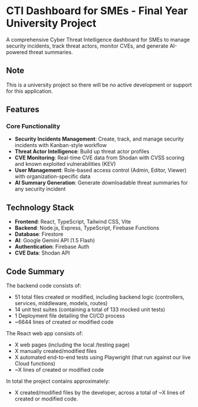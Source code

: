 # CTI Dashboard for SMEs - Final Year University Project

A comprehensive Cyber Threat Intelligence dashboard for SMEs to manage security incidents, track threat actors, monitor CVEs, and generate AI-powered threat summaries.

## Note

This is a university project so there will be no active development or support for this application.

## Features

### Core Functionality
- **Security Incidents Management**: Create, track, and manage security incidents with Kanban-style workflow
- **Threat Actor Intelligence**: Build up threat actor profiles
- **CVE Monitoring**: Real-time CVE data from Shodan with CVSS scoring and known exploited vulnerabilities (KEV)
- **User Management**: Role-based access control (Admin, Editor, Viewer) with organization-specific data
- **AI Summary Generation**: Generate downloadable threat summaries for any security incident

## Technology Stack

- **Frontend**: React, TypeScript, Tailwind CSS, Vite
- **Backend**: Node.js, Express, TypeScript, Firebase Functions
- **Database**: Firestore
- **AI**: Google Gemini API (1.5 Flash)
- **Authentication**: Firebase Auth
- **CVE Data**: Shodan API


## Code Summary

The backend code consists of:

- 51 total files created or modified, including backend logic (controllers, services, middleware, models, routes)
- 14 unit test suites (containing a total of 133 mocked unit tests)
- 1 Deployment file detailing the CI/CD process
- ~6644 lines of created or modified code

The React web app consists of:

- X web pages (including the local /testing page)
- X manually created/modified files
- X automated end-to-end tests using Playwright (that run against our live Cloud functions)
- ~X lines of created or modified code

In total the project contains approximately:
- X created/modified files by the developer, across a total of ~X lines of created or modified code.